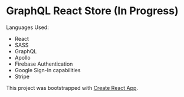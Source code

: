 # GraphQL React Store (In Progress)

Languages Used: 
- React
- SASS
- GraphQL
- Apollo
- Firebase Authentication
- Google Sign-In capabilities
- Stripe

This project was bootstrapped with [Create React App](https://github.com/facebook/create-react-app).
